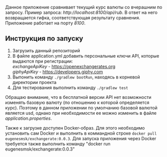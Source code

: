 Данное приложение сравнивает текущий курс валюты со вчерашним по запросу. Пример запроса: *http://localhost:8100/api/rub*. В ответ на него возвращается гифка, соответствующая результату сравнения. Приложение работает на порту *8100*.

## Инструкция по запуску
1) Загрузить данный репозиторий
2) В файле application.yml добавить персональные ключи API, которые выдаются при регистрации:<br/>
    *exchangeApiKey* - https://openexchangerates.org <br/>
    *giphyApiKey* - https://developers.giphy.com
3) Выпонить команду ```./gradlew bootRun```, находясь в корневой директории проекта
4) Для тестирования выполнить команду ```./gradlew test```

Обращаю внимание, что в бесплатной версии API нет возможности изменять базовую валюту (по отношению к которой определяется курс). Поэтому в данном приложении по умолчанию базовой валютой является usd, однако при необходимости ее можно изменить в файле *application.properties*.

Также к загрузке доступен Docker-образ. Для этого необходимо установить сам Docker и выполнить в коммандной строке ```docker pull eugenesmsk/exchangerate:0.0.3```. Для запуска приложения через Docker требуется также выполнить команду "docker run eugenesmsk/exchangerate:0.0.3"

